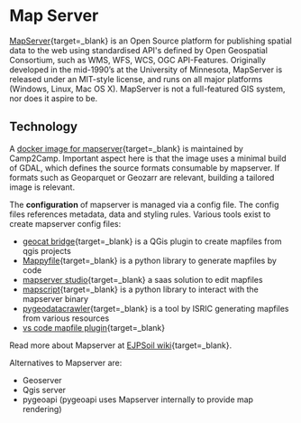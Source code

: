 # Map Server

[MapServer](https://mapserver.org){target=_blank} is an Open Source platform for publishing spatial data to the web using standardised API's defined by Open Geospatial Consortium, such as WMS, WFS, WCS, OGC API-Features. Originally developed in the mid-1990’s at the University of Minnesota, MapServer is released under an MIT-style license, and runs on all major platforms (Windows, Linux, Mac OS X). MapServer is not a full-featured GIS system, nor does it aspire to be. 

## Technology

A [docker image for mapserver](https://github.com/camptocamp/docker-mapserver){target=_blank} is maintained by Camp2Camp. Important aspect here is that the image uses a minimal build of GDAL, which defines the source formats consumable by mapserver. If formats such as Geoparquet or Geozarr are relevant, building a tailored image is relevant.

The **configuration** of mapserver is managed via a config file. The config files references metadata, data and styling rules. Various tools exist to create mapserver config files:
- [geocat bridge](https://www.geocat.net/docs/bridge/qgis/latest/){target=_blank} is a QGis plugin to create mapfiles from qgis projects
- [Mappyfile](https://github.com/geographika/mappyfile){target=_blank} is a python library to generate mapfiles by code
- [mapserver studio](https://mapserverstudio.net/){target=_blank} a saas solution to edit mapfiles
- [mapscript](https://www.mapserver.org/mapscript/){target=_blank} is a python library to interact with the mapserver binary 
- [pygeodatacrawler](https://pypi.org/project/geodatacrawler/){target=_blank} is a tool by ISRIC generating mapfiles from various resources
- [vs code mapfile plugin](https://marketplace.visualstudio.com/items?itemName=chicoff.mapfile){target=_blank}

Read more about Mapserver at [EJPSoil wiki](https://ejpsoil.github.io/soildata-assimilation-guidance/cookbook/mapserver.html){target=_blank}.

Alternatives to Mapserver are:
- Geoserver
- Qgis server
- pygeoapi (pygeoapi uses Mapserver internally to provide map rendering)